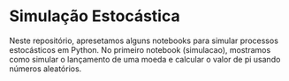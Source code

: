 # Simulação Estocástica

Neste repositório, apresetamos alguns notebooks para simular processos estocásticos em Python. No primeiro notebook (simulacao), mostramos como simular o lançamento de uma moeda e calcular o valor de pi usando números aleatórios.
